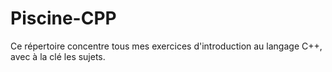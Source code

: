 # Piscine-CPP
Ce répertoire concentre tous mes exercices d'introduction au langage C++, avec à la clé les sujets.

